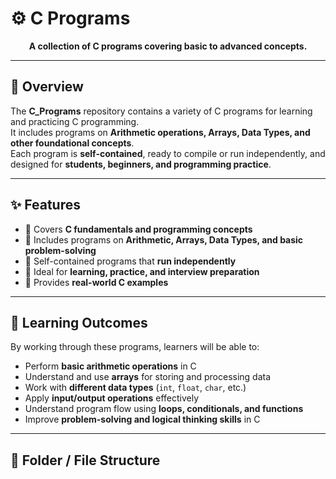 # ⚙️ C Programs

<p align="center">
  <b>A collection of C programs covering basic to advanced concepts.</b>
</p>

---

## 📝 Overview

The **C_Programs** repository contains a variety of C programs for learning and practicing C programming.  
It includes programs on **Arithmetic operations, Arrays, Data Types, and other foundational concepts**.  
Each program is **self-contained**, ready to compile or run independently, and designed for **students, beginners, and programming practice**.

---

## ✨ Features

- 🔹 Covers **C fundamentals and programming concepts**  
- 🔹 Includes programs on **Arithmetic, Arrays, Data Types, and basic problem-solving**  
- 🔹 Self-contained programs that **run independently**  
- 🔹 Ideal for **learning, practice, and interview preparation**  
- 🔹 Provides **real-world C examples**  

---

## 🎯 Learning Outcomes

By working through these programs, learners will be able to:  

- Perform **basic arithmetic operations** in C  
- Understand and use **arrays** for storing and processing data  
- Work with **different data types** (`int`, `float`, `char`, etc.)  
- Apply **input/output operations** effectively  
- Understand program flow using **loops, conditionals, and functions**  
- Improve **problem-solving and logical thinking skills** in C  

---

## 📂 Folder / File Structure

